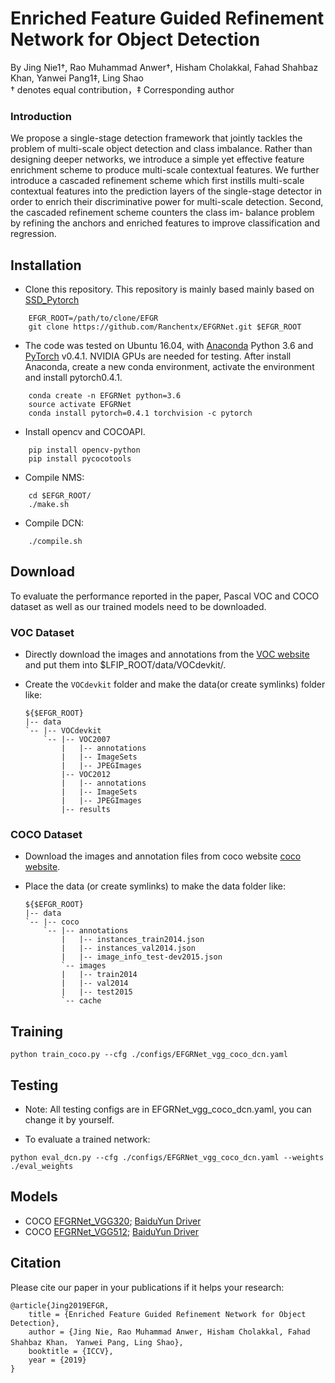 # Enriched Feature Guided Refinement Network for Object Detection

By Jing Nie1†, Rao Muhammad Anwer†, Hisham Cholakkal, Fahad Shahbaz Khan, Yanwei Pang1‡, Ling Shao  \
† denotes equal contribution，‡ Corresponding author


### Introduction
We propose a single-stage detection framework that
jointly tackles the problem of multi-scale object detection and class imbalance.
Rather than designing deeper networks, we introduce a simple yet effective feature enrichment scheme to produce multi-scale contextual features.
We further introduce a cascaded refinement scheme which first instills multi-scale contextual features into the prediction layers of the single-stage detector
in order to enrich their discriminative power for multi-scale detection. Second, the cascaded refinement scheme counters the class im- balance problem by refining the
anchors and enriched features to improve classification and regression.

## Installation
- Clone this repository. This repository is mainly based mainly based on [SSD_Pytorch](https://github.com/yqyao/SSD_Pytorch.git)

```Shell
    EFGR_ROOT=/path/to/clone/EFGR
    git clone https://github.com/Ranchentx/EFGRNet.git $EFGR_ROOT
```

- The code was tested on Ubuntu 16.04, with [Anaconda](https://www.anaconda.com/download) Python 3.6 and [PyTorch]((http://pytorch.org/)) v0.4.1.
NVIDIA GPUs are needed for testing. After install Anaconda, create a new conda environment, activate the environment and install pytorch0.4.1.

```Shell
    conda create -n EFGRNet python=3.6
    source activate EFGRNet
    conda install pytorch=0.4.1 torchvision -c pytorch
```


- Install opencv and COCOAPI.
```Shell
    pip install opencv-python
    pip install pycocotools
```

- Compile NMS:

```Shell
    cd $EFGR_ROOT/
    ./make.sh
```

- Compile DCN:

```Shell
    ./compile.sh
```


## Download
To evaluate the performance reported in the paper, Pascal VOC and COCO dataset as well as our trained models need to be downloaded.


### VOC Dataset
- Directly download the images and annotations from the [VOC website](http://host.robots.ox.ac.uk/pascal/VOC/) and put them into $LFIP_ROOT/data/VOCdevkit/.
- Create the `VOCdevkit` folder and make the data(or create symlinks) folder like:

  ~~~
  ${$EFGR_ROOT}
  |-- data
  `-- |-- VOCdevkit
      `-- |-- VOC2007
          |   |-- annotations
          |   |-- ImageSets
          |   |-- JPEGImages
          |-- VOC2012
          |   |-- annotations
          |   |-- ImageSets
          |   |-- JPEGImages
          |-- results
  ~~~

### COCO Dataset
- Download the images and annotation files from coco website [coco website](http://cocodataset.org/#download).
- Place the data (or create symlinks) to make the data folder like:

  ~~~
  ${$EFGR_ROOT}
  |-- data
  `-- |-- coco
      `-- |-- annotations
          |   |-- instances_train2014.json
          |   |-- instances_val2014.json
          |   |-- image_info_test-dev2015.json
          `-- images
          |   |-- train2014
          |   |-- val2014
          |   |-- test2015
          `-- cache
  ~~~

## Training



```Shell
python train_coco.py --cfg ./configs/EFGRNet_vgg_coco_dcn.yaml
```


## Testing

- Note:
  All testing configs are in EFGRNet_vgg_coco_dcn.yaml, you can change it by yourself.

- To evaluate a trained network:

```Shell
python eval_dcn.py --cfg ./configs/EFGRNet_vgg_coco_dcn.yaml --weights ./eval_weights
```

## Models

<!-- * 07+12 [EFGRNet_VGG320](https://drive.google.com/open?id=1apPyT3IkNwKhwuYyp432IJrTd0QHGbIN), [BaiduYun Driver](https://pan.baidu.com/s/1xOp3_FDk49YlJ-6C-xQfHw) -->
* COCO [EFGRNet_VGG320](https://drive.google.com/open?id=1-_x9e4kX3ZJBKzfTKloslJxK2qO8bfkO); [BaiduYun Driver](https://pan.baidu.com/s/1ZPiibo-PnoTJl5HjAl63Pg&shfl=sharepset)
* COCO [EFGRNet_VGG512](https://drive.google.com/open?id=1OVRiYRAyJiErUYsOXPaE12XEXtAV4ZrD); [BaiduYun Driver](https://pan.baidu.com/s/1YvXhhIXdziDV9q3wj9mLRg&shfl=sharepset)
<!-- * COCO [EFGRNet_ResNet101_512](https://drive.google.com/open?id=1vmbTWWgeMN_qKVWOeDfl1EN9c7yHPmOe), [BaiduYun Driver](https://pan.baidu.com/s/1bp4ik1L)  -->


## Citation
Please cite our paper in your publications if it helps your research:

    @article{Jing2019EFGR,
        title = {Enriched Feature Guided Refinement Network for Object Detection},
        author = {Jing Nie, Rao Muhammad Anwer, Hisham Cholakkal, Fahad Shahbaz Khan， Yanwei Pang, Ling Shao},
        booktitle = {ICCV},
        year = {2019}
    }
